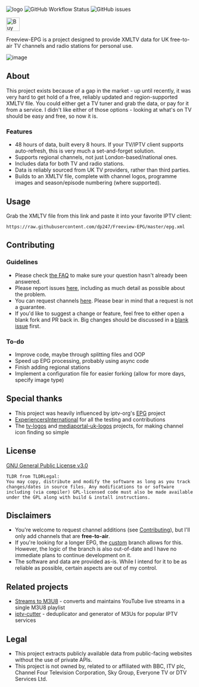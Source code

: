 
![logo](https://user-images.githubusercontent.com/9065463/232618260-d9017259-1786-4d85-807f-63752143d403.png)
![GitHub Workflow Status](https://img.shields.io/github/actions/workflow/status/dp247/Freeview-EPG/actions.yml?color=%232ca9bc&label=EPG%20Generation&style=flat-square) ![GitHub issues](https://img.shields.io/github/issues-raw/dp247/Freeview-EPG?color=%232ca9bc&style=flat-square)

<a href='https://ko-fi.com/K3K4EYJL5' target='_blank'><img height='36' style='border:0px;height:36px;' src='https://storage.ko-fi.com/cdn/kofi2.png?v=3' border='0' alt='Buy Me a Coffee at ko-fi.com' /></a>

Freeview-EPG is a project designed to provide XMLTV data for UK free-to-air TV channels and radio stations for personal use.

![image](https://user-images.githubusercontent.com/9065463/235314658-369f0825-692c-4626-8938-d3f60de3d167.png)

## About
This project exists because of a gap in the market - up until recently, it was very hard to get hold of a free, reliably updated and region-supported XMLTV file. You could either get a TV tuner and grab the data, or pay for it from a service. I didn't like either of those options - looking at what's on TV should be easy and free, so now it is.
### Features
- 48 hours of data, built every 8 hours. If your TV/IPTV client supports auto-refresh, this is very much a set-and-forget solution.
- Supports regional channels, not just London-based/national ones.
- Includes data for both TV and radio stations.
- Data is reliably sourced from UK TV providers, rather than third parties. 
- Builds to an XMLTV file, complete with channel logos, programme images and season/episode numbering (where supported).

## Usage
Grab the XMLTV file from this link and paste it into your favorite IPTV client:
```
https://raw.githubusercontent.com/dp247/Freeview-EPG/master/epg.xml
```

## Contributing
### Guidelines
- Please check [the FAQ](https://github.com/dp247/Freeview-EPG/wiki/FAQ) to make sure your question hasn't already been answered.
- Please report issues [here](https://github.com/dp247/Freeview-EPG/issues/new?assignees=&labels=bug&template=issue-report.md&title=%5BIssue%5D), including as much detail as possible about the problem.
- You can request channels [here](https://github.com/dp247/Freeview-EPG/issues/new?assignees=&labels=channel&template=channel-request.md&title=%5BChannel+request%5D). Please bear in mind that a request is not a guarantee.
- If you'd like to suggest a change or feature, feel free to either open a blank fork and PR back in. Big changes should be discussed in a [blank issue](https://github.com/dp247/Freeview-EPG/issues/new) first.

### To-do
- Improve code, maybe through splitting files and OOP
- Speed up EPG processing, probably using async code
- Finish adding regional stations
- Implement a configuration file for easier forking (allow for more days, specify image type)

## Special thanks
- This project was heavily influenced by iptv-org's [EPG](https://github.com/iptv-org/epg) project
- [ExperiencersInternational](https://github.com/ExperiencersInternational) for all the testing and contributions
- The [tv-logos](https://github.com/tv-logo/tv-logos) and [mediaportal-uk-logos](https://github.com/Jasmeet181/mediaportal-uk-logos) projects, for making channel icon finding so simple


## License
[GNU General Public License v3.0](https://github.com/dp247/Freeview-EPG/blob/master/LICENSE)
```text
TLDR from TLDRLegal:
You may copy, distribute and modify the software as long as you track changes/dates in source files. Any modifications to or software including (via compiler) GPL-licensed code must also be made available under the GPL along with build & install instructions.

```

## Disclaimers
- You're welcome to request channel additions (see [Contributing](#contributing)), but I'll only add channels that are **free-to-air**.
- If you're looking for a longer EPG, the [custom](https://github.com/dp247/Freeview-EPG/tree/custom) branch allows for this. However, the logic of the branch is also out-of-date and I have no immediate plans to continue development on it.
- The software and data are provided as-is. While I intend for it to be as reliable as possible, certain aspects are out of my control.

## Related projects
- [Streams to M3U8](https://github.com/dp247/YouTubeToM3U8) - converts and maintains YouTube live streams in a single M3U8 playlist
- [iptv-cutter](https://github.com/dp247/iptv-cutter) - deduplicator and generator of M3Us for popular IPTV services

## Legal
- This project extracts publicly available data from public-facing websites without the use of private APIs. 
- This project is not owned by, related to or affiliated with BBC, ITV plc, Channel Four Television Corporation, Sky Group, Everyone TV or DTV Services Ltd. 
